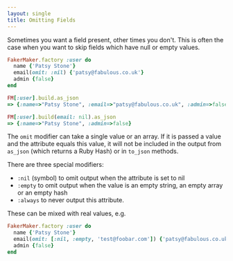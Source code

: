 ```yaml
---
layout: single
title: Omitting Fields
---
```


Sometimes you want a field present, other times you don't. This is often the case when you want to skip fields which have null or empty values.

```ruby
FakerMaker.factory :user do
  name {'Patsy Stone'}
  email(omit: :nil) {'patsy@fabulous.co.uk'}
  admin {false}
end

FM[:user].build.as_json
=> {:name=>"Patsy Stone", :email=>"patsy@fabulous.co.uk", :admin=>false}

FM[:user].build(email: nil).as_json
=> {:name=>"Patsy Stone", :admin=>false}
```

The `omit` modifier can take a single value or an array. If it is passed a value and the attribute equals this value, it will not be included in the output from `as_json` (which returns a Ruby Hash) or in `to_json` methods.

There are three special modifiers:

* `:nil` (symbol) to omit output when the attribute is set to nil
* `:empty` to omit output when the value is an empty string, an empty array or an empty hash
* `:always` to never output this attribute.

These can be mixed with real values, e.g.

```ruby
FakerMaker.factory :user do
  name {'Patsy Stone'}
  email(omit: [:nil, :empty, 'test@foobar.com']) {'patsy@fabulous.co.uk'}
  admin {false}
end
```
